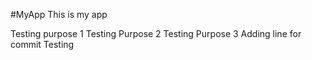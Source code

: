 #MyApp
This is my app

Testing purpose 1
Testing Purpose 2
Testing Purpose 3 
Adding line for commit Testing 

